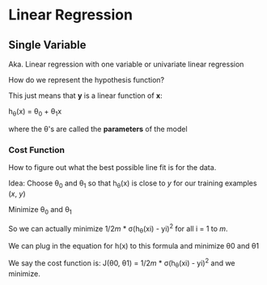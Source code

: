 # Linear Regression

## Single Variable

Aka. Linear regression with one variable or univariate linear regression

How do we represent the hypothesis function?

This just means that **y** is a linear function of **x**:

h<sub>&theta;</sub>(x) = &theta;<sub>0</sub> + &theta;<sub>1</sub>x

where the &theta;'s are called the **parameters** of the model

### Cost Function

How to figure out what the best possible line fit is for the data.

Idea: Choose &theta;<sub>0</sub> and &theta;<sub>1</sub> so that h<sub>&theta;</sub>(x) is close to *y* for our training examples (*x*, *y*)

Minimize &theta;<sub>0</sub> and &theta;<sub>1</sub>

So we can actually minimize 1/2*m* * &sigma;(h<sub>&theta;</sub>(xi) - yi)<sup>2</sup> for all i = 1 to *m*. 

We can plug in the equation for h(x) to this formula and minimize &theta;0 and &theta;1

We say the cost function is: J(&theta;0, &theta;1) = 1/2*m* * &sigma;(h<sub>&theta;</sub>(xi) - yi)<sup>2</sup> and we minimize.


